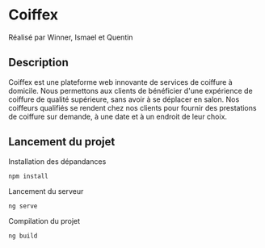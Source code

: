# Coiffex

Réalisé par Winner, Ismael et Quentin

##  Description

Coiffex est une plateforme web innovante de services de coiffure à domicile. Nous permettons aux clients de bénéficier d'une expérience de coiffure de qualité supérieure, sans avoir à se déplacer en salon. Nos coiffeurs qualifiés se rendent chez nos clients pour fournir des prestations de coiffure sur demande, à une date et à un endroit de leur choix.

## Lancement du projet

Installation des dépandances
```
npm install
```

Lancement du serveur
```
ng serve
```

Compilation du projet
```
ng build
```
